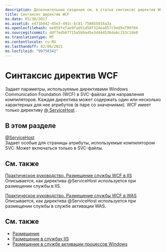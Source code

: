 ```yaml
---
description: Дополнительные сведения см. в статье синтаксис директив WCF.
title: Синтаксис директив WCF
ms.date: 03/30/2017
ms.assetid: e471b042-d5e3-491c-bc81-758655016a3a
ms.openlocfilehash: ee059fefae9fad51d58f324ea857c9ed9e799f04
ms.sourcegitcommit: ddf7edb67715a5b9a45e3dd44536dabc153c1de0
ms.translationtype: MT
ms.contentlocale: ru-RU
ms.lasthandoff: 02/06/2021
ms.locfileid: "99750342"
---
```

# <a name="wcf-directive-syntax"></a>Синтаксис директив WCF

Задает параметры, используемые директивами Windows Communication Foundation (WCF) в SVC-файлах для направления компиляторов. Каждая директива может содержать один или несколько характерных для нее атрибутов (в паре со значениями). WCF имеет только директиву [ \@ ServiceHost](servicehost.md) .  
  
## <a name="in-this-section"></a>В этом разделе  

 [@ServiceHost](servicehost.md)  
 Задает особые для страницы атрибуты, используемые компилятором SVC. Может включаться только в SVC-файлы.  
  
## <a name="related-sections"></a>См. также  

 [Практическое руководство. Размещение службы WCF в IIS](../../../wcf/feature-details/how-to-host-a-wcf-service-in-iis.md)  
 Описывается, как директива @ServiceHost используется при размещении службы в IIS.  
  
 [Практическое руководство. Размещение службы WCF в WAS](../../../wcf/feature-details/how-to-host-a-wcf-service-in-was.md)  
 Описывается, как директива @ServiceHost используется при размещении службы в службе активации WAS.  
  
## <a name="see-also"></a>См. также

- [Размещение](../../../wcf/feature-details/hosting.md)
- [Размещение в службах IIS](../../../wcf/feature-details/hosting-in-internet-information-services.md)
- [Размещение в службе активации процессов Windows](../../../wcf/feature-details/hosting-in-windows-process-activation-service.md)
